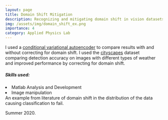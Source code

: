 ```yaml
---
layout: page
title: Domain Shift Mitigation
description: Recognizing and mitigating domain shift in vision datasets.
img: /assets/img/domain_shift_ex.png
importance: 4
category: Applied Physics Lab
---
```



I used a <a href="https://towardsdatascience.com/understanding-conditional-variational-autoencoders-cd62b4f57bf8"> conditional variational autoencoder</a>  to compare results with and without correcting for domain shift. I used the <a href="https://www.cityscapes-dataset.com/"> cityscapes</a> dataset comparing detection accuracy on images with different types of weather and improved performance by correcting for domain shift.


<h5 id="skills-used-">Skills used:</h5>
<li>Matlab Analysis and Development</li>
<li>Image manipulation</li>


<div class="row">
    <div class="col-sm mt-3 mt-md-0">
        <img class="img-fluid rounded z-depth-1" src="{{ '/assets/img/domain_shift_ex.png' | relative_url }}" alt="" title="example image"/>
    </div>
</div>
<div class="caption">
    An example from literature of domain shift in the distribution of the data causing classification to fail.
</div>


Summer 2020.
